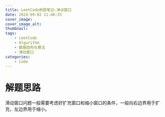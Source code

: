 ```yaml
---
title: LeetCode刷题笔记-滑动窗口
date: 2024-09-02 11:48:33
cover_image:
cover_image_alt:
thumbnail:
tags:
    - LeetCode
    - Algorithm
    - 数据结构与算法
    - 滑动窗口
categories:
    - Code
---
```


# 解题思路

滑动窗口问题一般需要考虑好扩充窗口和缩小窗口的条件，一般向右边界用于扩充，左边界用于缩小。